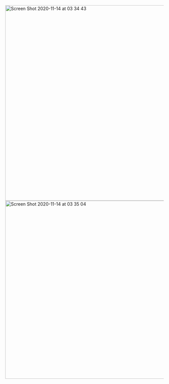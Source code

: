 <img width="619" alt="Screen Shot 2020-11-14 at 03 34 43" src="https://user-images.githubusercontent.com/73212666/99141479-8c582180-262a-11eb-98a3-a8f9e723df7e.png">

<img width="564" alt="Screen Shot 2020-11-14 at 03 35 04" src="https://user-images.githubusercontent.com/73212666/99141478-882c0400-262a-11eb-95c4-420e08dacbb8.png">


